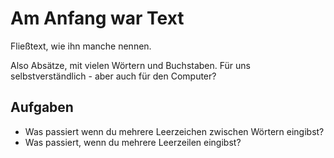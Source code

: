 # Am Anfang war Text

Fließtext, wie ihn manche nennen.

Also Absätze, mit vielen Wörtern und Buchstaben. Für uns selbstverständlich - aber auch für den Computer?

## Aufgaben

- Was passiert wenn du mehrere Leerzeichen zwischen Wörtern eingibst?
- Was passiert, wenn du mehrere Leerzeilen eingibst?
